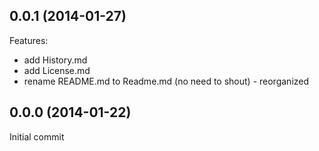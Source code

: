 ## 0.0.1 (2014-01-27)

Features:

  - add History.md
  - add License.md
  - rename README.md to Readme.md (no need to shout) - reorganized

## 0.0.0 (2014-01-22)

Initial commit